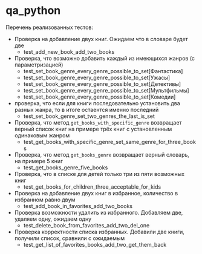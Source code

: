 # qa_python

Перечень реализованных тестов:

* Проверка на добавление двух книг. Ожидаем что в словаре будет две
  * test_add_new_book_add_two_books
* Проверка, что возможно добавить каждый из имеющихся жанров (с параметризацией)
  * test_set_book_genre_every_genre_possible_to_set[Фантастика]
  * test_set_book_genre_every_genre_possible_to_set[Ужасы]
  * test_set_book_genre_every_genre_possible_to_set[Детективы]
  * test_set_book_genre_every_genre_possible_to_set[Мультфильмы]
  * test_set_book_genre_every_genre_possible_to_set[Комедии]
* проверка, что если для книги последовательно установить два разных жанра, то в итоге остаентся именно последний
  * test_set_book_genre_set_two_genres_the_last_is_set
* Проверка, что метод `get_books_with_specific_genre` возвращает верный список книг на примере трёх книг с установленным одинаковым жанром
  * test_get_books_with_specific_genre_set_same_genre_for_three_books
* Проверка, что метод `get_books_genre` возвращает верный словарь, на примере 5 книг
  * test_get_books_genre_five_books
* Проверка, что в списке для детей только три из пяти возможных книг 
  * test_get_books_for_children_three_acceptable_for_kids
* Проверка на добавление двух книг в избранное, количество в избранном равно двум
  * test_add_book_in_favorites_add_two_books
* Проверка возможности удалить из избранного. Добавляем две, удаляем одну, ожидаем одну
  * test_delete_book_from_favorites_add_two_del_one
* Проверка корректности списка избранных. Добавили две книги, получили список, сравнили с ожидаемым
  * test_get_list_of_favorites_books_add_two_get_them_back


